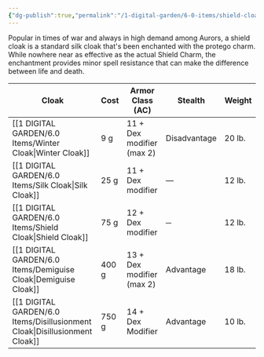 ```yaml
---
{"dg-publish":true,"permalink":"/1-digital-garden/6-0-items/shield-cloak/","tags":["#item","#magical"]}
---
```


Popular in times of war and always in high demand among Aurors, a shield cloak is a standard silk cloak that's been enchanted with the protego charm. While nowhere near as effective as the actual Shield Charm, the enchantment provides minor spell resistance that can make the difference between life and death.


| Cloak                     | Cost  | Armor Class (AC)          | Stealth      | Weight |
| ------------------------- | ----- | ------------------------- | ------------ | ------ |
| [[1 DIGITAL GARDEN/6.0 Items/Winter Cloak\|Winter Cloak]]          | 9 g   | 11 + Dex modifier (max 2) | Disadvantage | 20 lb. |
| [[1 DIGITAL GARDEN/6.0 Items/Silk Cloak\|Silk Cloak]]            | 25 g  | 11 + Dex modifier         | —            | 12 lb. |
| [[1 DIGITAL GARDEN/6.0 Items/Shield Cloak\|Shield Cloak]]          | 75 g  | 12 + Dex modifier         | ─            | 12 lb. |
| [[1 DIGITAL GARDEN/6.0 Items/Demiguise Cloak\|Demiguise Cloak]]       | 400 g | 13 + Dex modifier (max 2) | Advantage    | 18 lb. |
| [[1 DIGITAL GARDEN/6.0 Items/Disillusionment Cloak\|Disillusionment Cloak]] | 750 g | 14 + Dex Modifier         | Advantage    | 10 lb. |